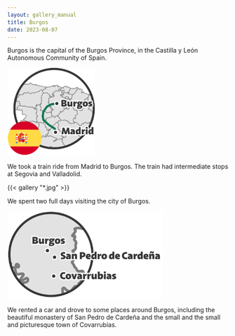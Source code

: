 ```yaml
---
layout: gallery_manual
title: Burgos
date: 2023-08-07
---
```


Burgos is the capital of the Burgos Province, in the Castilla y León Autonomous Community of Spain.

<img height="200px" src="./assets/viaje-burgos_madrid-burgos.svg" alt="Map showing the train trip from Madrid to Burgos"/>

We took a train ride from Madrid to Burgos.
The train had intermediate stops at Segovia and Valladolid.

{{< gallery "*.jpg" >}}

We spent two full days visiting the city of Burgos.

<img height="200px" src="./assets/viaje-burgos_around-burgos.svg" alt="Places we visited around Burgos"/>

We rented a car and drove to some places around Burgos, including the beautiful monastery of San Pedro de Cardeña and the small and the small and picturesque town of Covarrubias.